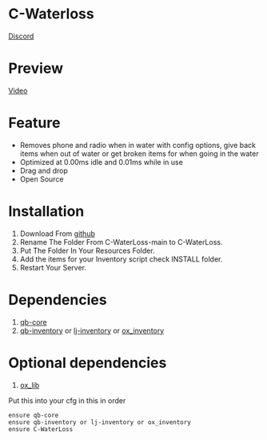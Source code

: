 # C-Waterloss
[Discord](https://discord.gg/PV3X2h5TTG)


# Preview
[Video](https://streamable.com/por9u4)

# Feature
- Removes phone and radio when in water with config options, give back items when out of water or get broken items for when going in the water
- Optimized at 0.00ms idle and 0.01ms while in use
- Drag and drop
- Open Source

# Installation
1. Download From [github](https://github.com/SirCyirx/C-WaterLoss)
2. Rename The Folder From C-WaterLoss-main to C-WaterLoss.
3. Put The Folder In Your Resources Folder.
4. Add the items for your Inventory script check INSTALL folder.
5. Restart Your Server.

# Dependencies
1. [qb-core](https://github.com/qbcore-framework/qb-core)
2. [qb-inventory](https://github.com/qbcore-framework/qb-inventory/releases/tag/v1) or [lj-inventory](https://github.com/loljoshie/lj-inventory/releases/tag/1.2) or [ox_inventory](https://github.com/overextended/ox_inventory)

# Optional dependencies
1. [ox_lib](https://github.com/overextended/ox_lib/releases) 

Put this into your cfg in this in order
```
ensure qb-core
ensure qb-inventory or lj-inventory or ox_inventory
ensure C-WaterLoss
```